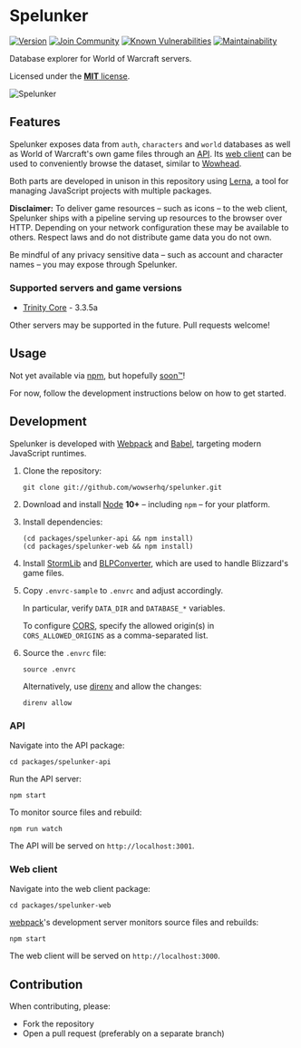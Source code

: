 # Spelunker

[![Version](https://img.shields.io/npm/v/@wowserhq/spelunker.svg)](https://www.npmjs.org/package/@wowserhq/spelunker)
[![Join Community](https://img.shields.io/badge/discord-join_community-blue.svg?style=flat)](https://discord.gg/DeVVKVg)
[![Known Vulnerabilities](https://snyk.io/test/github/wowserhq/spelunker/badge.svg)](https://snyk.io/test/github/wowserhq/spelunker)
[![Maintainability](https://api.codeclimate.com/v1/badges/ad30d93353e35ebfdafe/maintainability)](https://codeclimate.com/github/wowserhq/spelunker/maintainability)

Database explorer for World of Warcraft servers.

Licensed under the [**MIT** license](LICENSE.md).

![Spelunker](https://user-images.githubusercontent.com/378235/40316324-435d347a-5d1e-11e8-8d40-0e1dd2635213.png)

## Features

Spelunker exposes data from `auth`, `characters` and `world` databases as well as
World of Warcraft's own game files through an [API]. Its [web client] can be used
to conveniently browse the dataset, similar to [Wowhead].

Both parts are developed in unison in this repository using [Lerna], a tool for
managing JavaScript projects with multiple packages.

**Disclaimer:** To deliver game resources – such as icons – to the web client,
Spelunker ships with a pipeline serving up resources to the browser over HTTP.
Depending on your network configuration these may be available to others. Respect
laws and do not distribute game data you do not own.

Be mindful of any privacy sensitive data – such as account and character names –
you may expose through Spelunker.

### Supported servers and game versions

- [Trinity Core] - 3.3.5a

Other servers may be supported in the future. Pull requests welcome!

## Usage

Not yet available via [npm], but hopefully [soon™]!

For now, follow the development instructions below on how to get started.

## Development

Spelunker is developed with [Webpack] and [Babel], targeting modern JavaScript
runtimes.

1. Clone the repository:

   ```shell
   git clone git://github.com/wowserhq/spelunker.git
   ```

2. Download and install [Node] **10+** – including `npm` – for your platform.

3. Install dependencies:

   ```shell
   (cd packages/spelunker-api && npm install)
   (cd packages/spelunker-web && npm install)
   ```

4. Install [StormLib] and [BLPConverter], which are used to handle Blizzard's
   game files.

5. Copy `.envrc-sample` to `.envrc` and adjust accordingly.

   In particular, verify `DATA_DIR` and `DATABASE_*` variables.

   To configure [CORS], specify the allowed origin(s) in `CORS_ALLOWED_ORIGINS`
   as a comma-separated list.

6. Source the `.envrc` file:

   ```shell
   source .envrc
   ```

   Alternatively, use [direnv] and allow the changes:

   ```shell
   direnv allow
   ```

### API

Navigate into the API package:

```shell
cd packages/spelunker-api
```

Run the API server:

```shell
npm start
```

To monitor source files and rebuild:

```shell
npm run watch
```

The API will be served on `http://localhost:3001`.

### Web client

Navigate into the web client package:

```shell
cd packages/spelunker-web
```

[webpack]'s development server monitors source files and rebuilds:

```shell
npm start
```

The web client will be served on `http://localhost:3000`.

## Contribution

When contributing, please:

- Fork the repository
- Open a pull request (preferably on a separate branch)

[API]: /wowserhq/spelunker/tree/master/packages/spelunker-api
[Babel]: http://babeljs.io/
[Blizzardry]: https://github.com/wowserhq/blizzardry
[BLPConverter]: https://github.com/wowserhq/blizzardry#blp
[CORS]: https://developer.mozilla.org/en-US/docs/Web/HTTP/CORS
[Lerna]: https://github.com/lerna/lerna
[Node]: http://nodejs.org/#download
[StormLib]: https://github.com/wowserhq/blizzardry#mpq
[Trinity Core]: https://github.com/TrinityCore/TrinityCore/tree/3.3.5
[Wowhead]: http://www.wowhead.com/
[direnv]: https://github.com/direnv/direnv
[npm]: https://www.npmjs.com
[soon™]: http://www.wowwiki.com/Soon
[web client]: /wowserhq/spelunker/tree/master/packages/spelunker-web
[webpack]: https://webpack.js.org/
